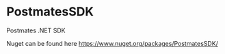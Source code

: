 # PostmatesSDK
Postmates .NET SDK

Nuget can be found here https://www.nuget.org/packages/PostmatesSDK/
